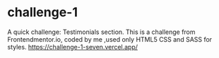 # challenge-1
A quick challenge: Testimonials section.
This is a challenge from Frontendmentor.io, coded by me ,used only HTML5 CSS and SASS for styles.
https://challenge-1-seven.vercel.app/
